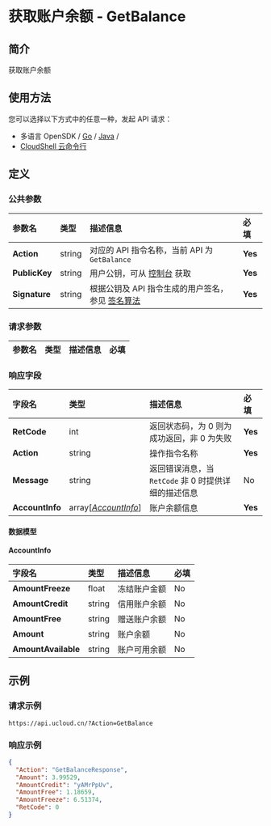 # 获取账户余额 - GetBalance

## 简介

获取账户余额






## 使用方法

您可以选择以下方式中的任意一种，发起 API 请求：
- 多语言 OpenSDK / [Go](https://github.com/ucloud/ucloud-sdk-go) / [Java](https://github.com/ucloud/ucloud-sdk-java) /
- [CloudShell 云命令行](https://shell.ucloud.cn/)


## 定义

### 公共参数

| 参数名 | 类型 | 描述信息 | 必填 |
|:---|:---|:---|:---|
| **Action**     | string  | 对应的 API 指令名称，当前 API 为 `GetBalance`                        | **Yes** |
| **PublicKey**  | string  | 用户公钥，可从 [控制台](https://console.ucloud.cn/uapi/apikey) 获取                                             | **Yes** |
| **Signature**  | string  | 根据公钥及 API 指令生成的用户签名，参见 [签名算法](api/summary/signature.md)  | **Yes** |

### 请求参数

| 参数名 | 类型 | 描述信息 | 必填 |
|:---|:---|:---|:---|

### 响应字段

| 字段名 | 类型 | 描述信息 | 必填 |
|:---|:---|:---|:---|
| **RetCode** | int | 返回状态码，为 0 则为成功返回，非 0 为失败 |**Yes**|
| **Action** | string | 操作指令名称 |**Yes**|
| **Message** | string | 返回错误消息，当 `RetCode` 非 0 时提供详细的描述信息 |No|
| **AccountInfo** | array[[*AccountInfo*](#AccountInfo)] | 账户余额信息 |**Yes**|

#### 数据模型


#### AccountInfo

| 字段名 | 类型 | 描述信息 | 必填 |
|:---|:---|:---|:---|
| **AmountFreeze** | float | 冻结账户金额 |No|
| **AmountCredit** | string | 信用账户余额 |No|
| **AmountFree** | string | 赠送账户余额 |No|
| **Amount** | string | 账户余额 |No|
| **AmountAvailable** | string | 账户可用余额 |No|

## 示例

### 请求示例
    
```
https://api.ucloud.cn/?Action=GetBalance
```

### 响应示例
    
```json
{
  "Action": "GetBalanceResponse",
  "Amount": 3.99529,
  "AmountCredit": "yAMrPpUv",
  "AmountFree": 1.18659,
  "AmountFreeze": 6.51374,
  "RetCode": 0
}
```





